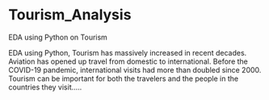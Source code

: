 # Tourism_Analysis
EDA using Python on Tourism

EDA using Python, Tourism has massively increased in recent decades. Aviation has opened up travel from domestic to international. Before the COVID-19 pandemic, international visits had more than doubled since 2000. Tourism can be important for both the travelers and the people in the countries they visit.....

